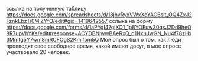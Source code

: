 ссылка на полученную таблицу https://docs.google.com/spreadsheets/d/18jhvRyxVWxXoYAG6slt_OQ4ZxJ2FznkEbzTi0MlZYfQ/edit#gid=1419642557
сслыка на форму https://docs.google.com/forms/d/1aPYgI47gjXO1_1p8YOEuw30qsJ2Dd9heO8R7upVhYKs/edit#response=ACYDBNjwwBAeRxQ_d1NxuJwGN_Nu4f78zHx3Mmtg5Y7wm8mRCFOgS2Kmifom5Q
Мой опрос был о том, как люди провводят свое свободное время, какой имеют досуг, в мое опросе участвовало 20 человек.
